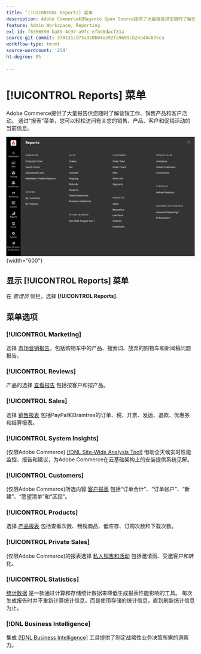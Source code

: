 ```yaml
---
title: ’[!UICONTROL Reports] 菜单
description: Adobe Commerce和Magento Open Source提供了大量报告供您随时了解营销工作、销售产品和客户活动。
feature: Admin Workspace, Reporting
exl-id: f6356590-ba89-4c97-a9fc-efbd0dacf31a
source-git-commit: 370131cd73a320b04ee92fa9609cb24ad4c07eca
workflow-type: tm+mt
source-wordcount: '254'
ht-degree: 0%

---
```


# [!UICONTROL Reports] 菜单

Adobe Commerce提供了大量报告供您随时了解营销工作、销售产品和客户活动。 通过“报表”菜单，您可以轻松访问有关您的销售、产品、客户和促销活动的当前信息。

![“报表”菜单](./assets/overview.png){width="600"}

## 显示 [!UICONTROL Reports] 菜单

在 _管理员_ 侧栏，选择 **[!UICONTROL Reports]**.

## 菜单选项

### [!UICONTROL Marketing]

选择 [市场营销报告](marketing-reports.md)，包括购物车中的产品、搜索词、放弃的购物车和新闻稿问题报告。

### [!UICONTROL Reviews]

产品的选择 [查看报告](review-reports.md) 包括按客户和按产品。

### [!UICONTROL Sales]

选择 [销售报表](sales-reports.md) 包括PayPal和Braintree的订单、税、开票、发运、退款、优惠券和结算报表。

### [!UICONTROL System Insights]

(仅限Adobe Commerce) [[!DNL Site-Wide Analysis Tool]](https://experienceleague.adobe.com/docs/commerce-operations/tools/site-wide-analysis-tool/access.html) 借助全天候实时性能监控、报告和建议，为Adobe Commerce在云基础架构上的安装提供系统见解。

### [!UICONTROL Customers]

(仅限Adobe Commerce)所选内容 [客户报表](customer-reports.md) 包括“订单合计”、“订单帐户”、“新建”、“愿望清单”和“区段”。

### [!UICONTROL Products]

选择 [产品报表](product-reports.md) 包括查看次数、畅销商品、低库存、订购次数和下载次数。

### [!UICONTROL Private Sales]

(仅限Adobe Commerce)的报表选择 [私人销售和活动](private-sales-reports.md) 包括邀请函、受邀客户和转化。

### [!UICONTROL Statistics]

[统计数据](sales-reports.md#refresh-statistics) 是一款通过计算和存储统计数据来降低生成报表性能影响的工具。 每次生成报告时并不重新计算统计信息，而是使用存储的统计信息，直到刷新统计信息为止。

### [!DNL Business Intelligence]

集成 [[!DNL Business Intelligence]](business-intelligence.md) 工具提供了制定战略性业务决策所需的洞察力。

